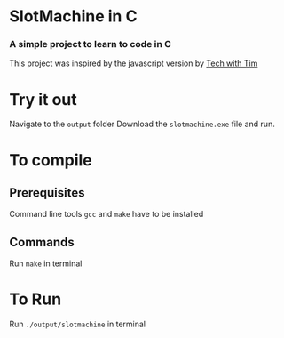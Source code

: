 # SlotMachine in C
### A simple project to learn to code in C
This project was inspired by the javascript version by [Tech with Tim](https://www.youtube.com/watch?v=E3XxeE7NF30)

# Try it out
Navigate to the ```output``` folder
Download the ```slotmachine.exe``` file and run.

# To compile
## Prerequisites
Command line tools  ```gcc``` and ```make``` have to be installed
## Commands
Run ```make``` in terminal
# To Run
Run ```./output/slotmachine``` in terminal